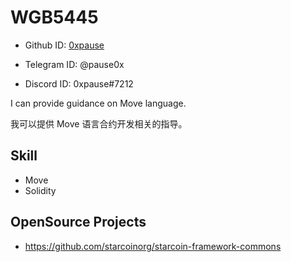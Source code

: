 
# WGB5445

* Github ID: [0xpause](https://github.com/0xpause)

* Telegram ID: @pause0x

* Discord ID: 0xpause#7212

I can provide guidance on Move language.

我可以提供 Move 语言合约开发相关的指导。

## Skill

* Move
* Solidity

## OpenSource Projects

* https://github.com/starcoinorg/starcoin-framework-commons  







